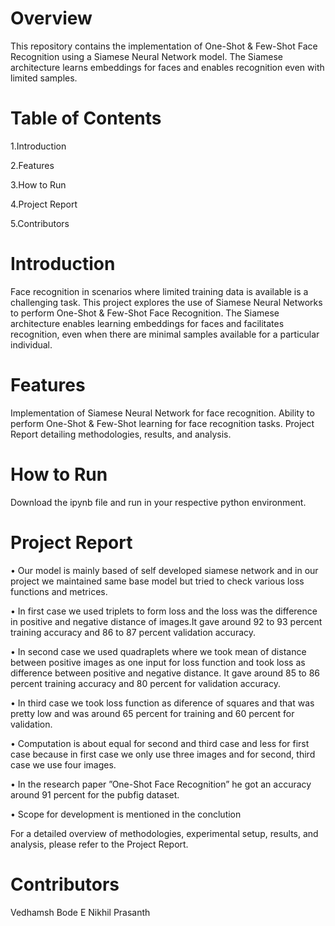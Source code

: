 # Overview
This repository contains the implementation of One-Shot & Few-Shot Face Recognition using a Siamese Neural Network model. The Siamese architecture learns embeddings for faces and enables recognition even with limited samples.

# Table of Contents
1.Introduction

2.Features

3.How to Run

4.Project Report

5.Contributors

# Introduction
Face recognition in scenarios where limited training data is available is a challenging task. This project explores the use of Siamese Neural Networks to perform One-Shot & Few-Shot Face Recognition. The Siamese architecture enables learning embeddings for faces and facilitates recognition, even when there are minimal samples available for a particular individual.

# Features
Implementation of Siamese Neural Network for face recognition.
Ability to perform One-Shot & Few-Shot learning for face recognition tasks.
Project Report detailing methodologies, results, and analysis.

# How to Run
Download the ipynb file and run in your respective python environment.

# Project Report

• Our model is mainly based of self developed siamese
network and in our project we maintained same base model
but tried to check various loss functions and metrices.

• In first case we used triplets to form loss and the loss was
the difference in positive and negative distance of images.It
gave around 92 to 93 percent training accuracy and 86 to 87
percent validation accuracy.

• In second case we used quadraplets where we took mean of
distance between positive images as one input for loss function
and took loss as difference between positive and negative
distance. It gave around 85 to 86 percent training accuracy
and 80 percent for validation accuracy.

• In third case we took loss function as diference of squares
and that was pretty low and was around 65 percent for training
and 60 percent for validation.

• Computation is about equal for second and third case and
less for first case because in first case we only use three images
and for second, third case we use four images.

• In the research paper ”One-Shot Face Recognition” he got
an accuracy around 91 percent for the pubfig dataset.

• Scope for development is mentioned in the conclution

For a detailed overview of methodologies, experimental setup, results, and analysis, please refer to the Project Report.

# Contributors
Vedhamsh Bode 
E Nikhil
Prasanth

